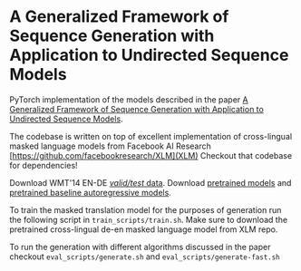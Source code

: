# A Generalized Framework of Sequence Generation with Application to Undirected Sequence Models

PyTorch implementation of the models described in the paper [A Generalized Framework of Sequence Generation with Application to Undirected Sequence Models](https://arxiv.org/abs/1905.12790).

The codebase is written on top of excellent implementation of cross-lingual masked language models from Facebook AI Research [https://github.com/facebookresearch/XLM](XLM)
Checkout that codebase for dependencies!

Download WMT'14 EN-DE [*valid/test* data](https://drive.google.com/file/d/11hZN2bctJsGOBUx6of5en4eZw-A66mQs/view?usp=sharing). Download [pretrained models](https://drive.google.com/open?id=1m1R7JC7tSnx3gog-UmeWamEERVoyWfMv) and [pretrained baseline autoregressive models](https://drive.google.com/file/d/1sB3s-LToYAzprysdWr-FPbiY2zm2LeAK/view?usp=sharing).

To train the masked translation model for the purposes of generation run the following script in `train_scripts/train.sh`. Make sure to download the pretrained cross-lingual de-en masked language model from XLM repo.

To run the generation with different algorithms discussed in the paper checkout `eval_scripts/generate.sh` and `eval_scripts/generate-fast.sh`
